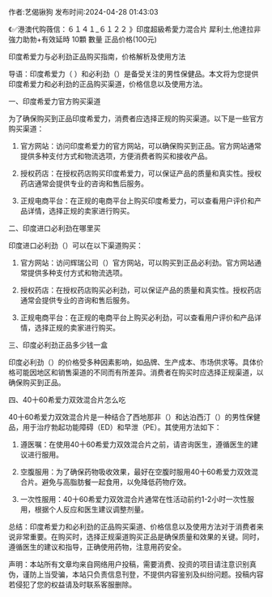 <p>作者:艺偈锹狗 发布时间:2024-04-28 01:43:03</p>
<p>《✅港澳代购薇信：６１４１_６１２２ 》印度超級希愛力混合片 犀利士,他達拉非 強力助勃+有效延時 10顆 數量 正品价格(100元) </p>
									<p></p><p>印度希爱力与必利劲正品购买指南，价格解析及使用方法</p><p>导语：印度希爱力（  ）和必利劲（）是备受关注的男性保健品。本文将为您提供印度希爱力和必利劲的正品购买渠道，价格信息以及使用方法。</p><p></p><p>一、印度希爱力官方购买渠道</p><p>为了确保购买到正品印度希爱力，消费者应选择正规的购买渠道。以下是一些官方购买渠道：</p><ol style class><li><p>官方网站：访问印度希爱力的官方网站，可以确保购买到正品。官方网站通常提供多种支付方式和物流选项，方便消费者购买和接收产品。</p></li><li><p>授权药店：在授权药店购买印度希爱力，可以保证产品的质量和真实性。授权药店通常会提供专业的咨询和售后服务。</p></li><li><p>正规电商平台：在正规的电商平台上购买印度希爱力，可以查看用户评价和产品详情，选择正规的卖家进行购买。</p></li></ol><p>二、印度进口必利劲在哪里买</p><p>印度进口必利劲（）可以在以下渠道购买：</p><ol style class><li><p>官方网站：访问辉瑞公司（）官方网站，可以购买到正品必利劲。官方网站通常提供多种支付方式和物流选项。</p></li><li><p>授权药店：在授权药店购买必利劲，可以保证产品的质量和真实性。授权药店通常会提供专业的咨询和售后服务。</p></li><li><p>正规电商平台：在正规的电商平台上购买必利劲，可以查看用户评价和产品详情，选择正规的卖家进行购买。</p></li></ol><p>三、印度必利劲正品多少钱一盒</p><p>印度必利劲（）的价格受多种因素影响，如品牌、生产成本、市场供求等。具体价格可能因地区和销售渠道的不同而有所差异。消费者在购买时应选择正规渠道，以确保购买到正品。</p><p></p><p>四、40十60希爱力双效混合片怎么吃</p><p>40十60希爱力双效混合片是一种结合了西地那非（）和达泊西汀（）的男性保健品，用于治疗勃起功能障碍（ED）和早泄（PE）。其使用方法如下：</p><ol style class><li><p>遵医嘱：在使用40十60希爱力双效混合片之前，请咨询医生，遵循医生的建议进行服用。</p></li><li><p>空腹服用：为了确保药物吸收效果，最好在空腹时服用40十60希爱力双效混合片。避免与高脂肪餐一起食用，以免降低药物疗效。</p></li><li><p>一次性服用：40十60希爱力双效混合片通常在性活动前约1-2小时一次性服用，根据个人反应和医生建议调整剂量。</p></li></ol><p>总结：印度希爱力和必利劲的正品购买渠道、价格信息以及使用方法对于消费者来说非常重要。在购买时，选择正规渠道购买正品是确保质量和效果的关键。同时，遵循医生的建议和指导，正确使用药物，注意用药安全。</p><p></p><p></p>				声明：本站所有文章均来自网络用户投稿，需要消费、投资的项目请注意识别真伪，谨防上当受骗，本站只负责信息刊登，不提供内容鉴别及纠纷问题。投稿内容若侵犯了您的权益请及时联系客服删除。				
